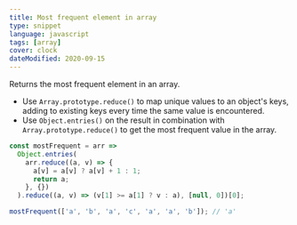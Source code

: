 ```yaml
---
title: Most frequent element in array
type: snippet
language: javascript
tags: [array]
cover: clock
dateModified: 2020-09-15
---
```


Returns the most frequent element in an array.

- Use `Array.prototype.reduce()` to map unique values to an object's keys, adding to existing keys every time the same value is encountered.
- Use `Object.entries()` on the result in combination with `Array.prototype.reduce()` to get the most frequent value in the array.

```js
const mostFrequent = arr =>
  Object.entries(
    arr.reduce((a, v) => {
      a[v] = a[v] ? a[v] + 1 : 1;
      return a;
    }, {})
  ).reduce((a, v) => (v[1] >= a[1] ? v : a), [null, 0])[0];

mostFrequent(['a', 'b', 'a', 'c', 'a', 'a', 'b']); // 'a'
```
